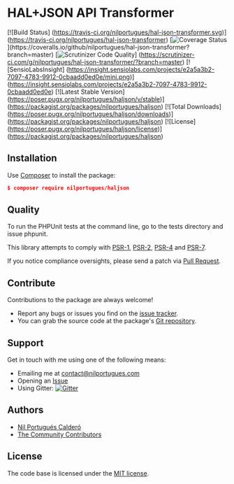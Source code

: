# HAL+JSON API Transformer

[![Build Status]
(https://travis-ci.org/nilportugues/hal-json-transformer.svg)]
(https://travis-ci.org/nilportugues/hal-json-transformer) [![Coverage Status](https://coveralls.io/repos/nilportugues/hal-json-transformer/badge.svg?branch=master&service=github?)](https://coveralls.io/github/nilportugues/hal-json-transformer?branch=master) [![Scrutinizer Code Quality](https://scrutinizer-ci.com/g/nilportugues/hal-json-transformer/badges/quality-score.png?b=master)]
(https://scrutinizer-ci.com/g/nilportugues/hal-json-transformer/?branch=master) [![SensioLabsInsight]
(https://insight.sensiolabs.com/projects/e2a5a3b2-7097-4783-9912-0cbaadd0ed0e/mini.png)]
(https://insight.sensiolabs.com/projects/e2a5a3b2-7097-4783-9912-0cbaadd0ed0e) [![Latest Stable Version]
(https://poser.pugx.org/nilportugues/haljson/v/stable)]
(https://packagist.org/packages/nilportugues/haljson) [![Total Downloads]
(https://poser.pugx.org/nilportugues/haljson/downloads)]
(https://packagist.org/packages/nilportugues/haljson) [![License]
(https://poser.pugx.org/nilportugues/haljson/license)]
(https://packagist.org/packages/nilportugues/haljson) 

## Installation

Use [Composer](https://getcomposer.org) to install the package:

```json
$ composer require nilportugues/haljson
```


## Quality

To run the PHPUnit tests at the command line, go to the tests directory and issue phpunit.

This library attempts to comply with [PSR-1](http://www.php-fig.org/psr/psr-1/), [PSR-2](http://www.php-fig.org/psr/psr-2/), [PSR-4](http://www.php-fig.org/psr/psr-4/) and [PSR-7](http://www.php-fig.org/psr/psr-7/).

If you notice compliance oversights, please send a patch via [Pull Request](https://github.com/nilportugues/hal-json-transformer/pulls).



## Contribute

Contributions to the package are always welcome!

* Report any bugs or issues you find on the [issue tracker](https://github.com/nilportugues/hal-json-transformer/issues/new).
* You can grab the source code at the package's [Git repository](https://github.com/nilportugues/hal-json-transformer).



## Support

Get in touch with me using one of the following means:

 - Emailing me at <contact@nilportugues.com>
 - Opening an [Issue](https://github.com/nilportugues/hal-json-transformer/issues/new)
 - Using Gitter: [![Gitter](https://badges.gitter.im/Join%20Chat.svg)](https://gitter.im/nilportugues/hal-json-transformer?utm_source=badge&utm_medium=badge&utm_campaign=pr-badge)



## Authors

* [Nil Portugués Calderó](http://nilportugues.com)
* [The Community Contributors](https://github.com/nilportugues/hal-json-transformer/graphs/contributors)


## License
The code base is licensed under the [MIT license](LICENSE).
